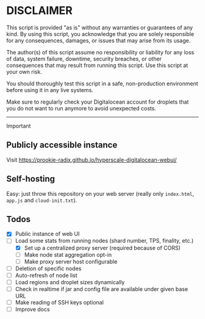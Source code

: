 # DISCLAIMER

This script is provided "as is" without any warranties or guarantees of any kind. 
By using this script, you acknowledge that you are solely responsible for any consequences, 
damages, or issues that may arise from its usage.

The author(s) of this script assume no responsibility or liability for any loss of data, 
system failure, downtime, security breaches, or other consequences that may result 
from running this script. Use this script at your own risk.

You should thoroughly test this script in a safe, non-production environment before using it in any live systems.

Make sure to regularly check your Digitalocean account for droplets that you do not want to run anymore
to avoid unexpected costs.

---

> [!IMPORTANT]
> ## Publicly accessible instance
> Visit https://prookie-radix.github.io/hyperscale-digitalocean-webui/

## Self-hosting

Easy: just throw this repository on your web server (really only `index.html`, `app.js` and `cloud-init.txt`).

## Todos

- [x] Public instance of web UI
- [ ] Load some stats from running nodes (shard number, TPS, finality, etc.)
  - [x] Set up a centralized proxy server (required because of CORS)
  - [ ] Make node stat aggregation opt-in
  - [ ] Make proxy server host configurable
- [ ] Deletion of specific nodes
- [ ] Auto-refresh of node list
- [ ] Load regions and droplet sizes dynamically
- [ ] Check in realtime if jar and config file are available under given base URL
- [ ] Make reading of SSH keys optional 
- [ ] Improve docs

